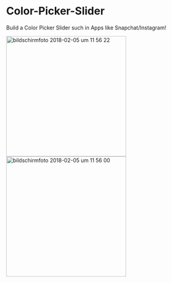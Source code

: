 # Color-Picker-Slider
Build a Color Picker Slider such in Apps like Snapchat/Instagram!

<img width="321" alt="bildschirmfoto 2018-02-05 um 11 56 22" src="https://user-images.githubusercontent.com/22995847/35801209-c819dcaa-0a6b-11e8-9f7a-9ad2205095f3.png">
<img width="321" alt="bildschirmfoto 2018-02-05 um 11 56 00" src="https://user-images.githubusercontent.com/22995847/35801210-c83bf6d2-0a6b-11e8-877b-4697dc50f2a7.png">
